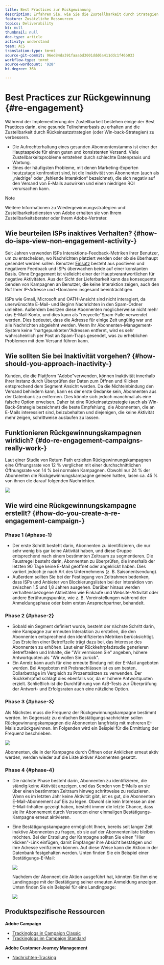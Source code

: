 ```yaml
---
title: Best Practices zur Rückgewinnung
description: Erfahren Sie, wie Sie die Zustellbarkeit durch Strategien zur erneuten Interaktion verbessern können.
feature: Zusätzliche Ressourcen
topics: Deliverability
kt: null
thumbnail: null
doc-type: article
activity: understand
team: ACS
translation-type: tm+mt
source-git-commit: 96ed84da391faaabd3001ddd6a411ddc1f46b033
workflow-type: tm+mt
source-wordcount: '928'
ht-degree: 36%

---
```



# Best Practices zur Rückgewinnung {#re-engagement}

Während der Implementierung der Zustellbarkeit bestehen einige der Best Practices darin, eine gesunde Teilnehmerbasis zu erhalten und die Zustellbarkeit durch Rückeinsatzstrategien (oder Win-back-Strategien) zu verbessern.

* Die Aufrechterhaltung eines gesunden Abonnentenstamms ist einer der Hauptaspekte für einen guten und konsistenten Versand. Viele Zustellbarkeitsprobleme entstehen durch schlechte Datenpraxis und Wartung.
* Eines der häufigsten Probleme, mit denen Marketing-Experten heutzutage konfrontiert sind, ist die Inaktivität von Abonnenten (auch als „niedrige“ oder „fehlende Interaktion“ bezeichnet), die sich negativ auf den Versand von E-Mails auswirken und einen niedrigen ROI verursachen kann.

>[!NOTE]
>
>Weitere Informationen zu Wiedergewinnungsstrategien und Zustellbarkeitsdiensten von Adobe erhalten sie von Ihrem Zustellbarkeitsberater oder Ihrem Adobe-Vertreter.

## Wie beurteilen ISPs inaktives Verhalten? {#how-do-isps-view-non-engagement-activity-}

Seit Jahren verwenden ISPs Interaktions-Feedback-Metriken ihrer Benutzer, um zu entscheiden, wo Nachrichten platziert werden oder ob sie überhaupt gesendet werden sollen. Benutzer [Einsatz](/help/engagement.md) besteht aus positivem und negativem Feedback und ISPs überwachen beide auf einer konstanten Basis. Ohne Engagement ist vielleicht einer der Hauptverantwortlichen für negative Aktivitäten. Aus der Sicht der Lieferbarkeit kann das konsequente Senden von Kampagnen an Benutzer, die keine Interaktion zeigen, auch den Ruf Ihrer IP-Adresse und -Domänen insgesamt beeinträchtigen.

ISPs wie Gmail, Microsoft und OATH-Ansicht sind nicht interagiert, da unerwünschte E-Mail- und Beginn Nachrichten in den Spam-Ordner umleiten. Außerdem besitzen diese Abonnenten möglicherweise nicht mehr das E-Mail-Konto, und dies kann als &quot;recycelte&quot;Spam-Falle verwendet werden. Dies bedeutet, dass die Adresse für einige Zeit ungültig war und alle Nachrichten abgelehnt werden. Wenn Ihr Abonnenten-Management-System keine &quot;hartgepunkteten&quot;Adressen entfernt, wird es sehr wahrscheinlich per Post an Spam-Traps gesendet, was zu erheblichen Problemen mit dem Versand führen kann.

## Wie sollten Sie bei Inaktivität vorgehen? {#how-should-you-approach-inactivity-}

Kunden, die die Plattform &quot;Adobe&quot;verwenden, können Inaktivität innerhalb ihrer Instanz durch Überprüfen der Daten zum Öffnen und Klicken entsprechend dem Segment Ansicht werden. Da die Nichteinbindung den Versand behindern kann, kann es der erste Gedanke sein, Abonnenten aus der Datenbank zu entfernen. Dies könnte sich jedoch manchmal als eine falsche Option erweisen. Daher ist eine Rückeinsatzstrategie (auch als Win-Back-Strategie bezeichnet) die beste Empfehlung, die Abonnenten, die an E-Mails interessiert sind, beizubehalten und diejenigen, die keine Aktivität mehr zeigen, schrittweise auslaufen zu lassen.

## Funktionieren Rückgewinnungskampagnen wirklich? {#do-re-engagement-campaigns-really-work-}

Laut einer Studie von Return Path erzielten Rückgewinnungskampagnen eine Öffnungsrate von 12 % verglichen mit einer durchschnittlichen Öffnungsrate von 14 % bei normalen Kampagnen. Obwohl nur 24 % der Abonnenten die Rückgewinnungskampagne gelesen hatten, lasen ca. 45 % von ihnen die darauf folgenden Nachrichten.

![](../../help/assets/deliverability_implementation_1.png)

## Wie wird eine Rückgewinnungskampagne erstellt? {#how-do-you-create-a-re-engagement-campaign-}

### Phase 1 {#phase-1}

* Der erste Schritt besteht darin, Abonnenten zu identifizieren, die nur sehr wenig bis gar keine Aktivität haben, und diese Gruppe entsprechend nach einem bestimmten Zeitraum zu segmentieren. Die Faustregel besteht darin, Abonnenten zu überprüfen, die innerhalb der letzten 90 Tage keine E-Mail geöffnet oder angeklickt haben. Dies variiert jedoch je nach Art des Unternehmens (z. B. Saisonentsendung).
* Außerdem sollten Sie bei der Festlegung von Zeitrahmen bedenken, dass ISPs und Anbieter von Blockierungslisten bei der Interaktion von zwischen 1,5 und 1,8 Jahren ausgehen. Darüber hinaus werden verhaltensbezogene Aktivitäten wie Einkäufe und Website-Aktivität oder andere Berührungspunkte, wie z. B. Voreinstellungen während der Anmeldungsphase oder beim ersten Ansprechpartner, behandelt.

### Phase 2 {#phase-2}

* Sobald ein Segment definiert wurde, besteht der nächste Schritt darin, eine Kampagne zur erneuten Interaktion zu erstellen, die den Abonnenten entsprechend den identifizierten Metriken berücksichtigt. Das Erstellen einer Betreffzeile trägt dazu bei, das Interesse des Abonnenten zu erhöhen. Laut einer Rückkehrpfadstudie generieren Betreffzeilen und Inhalte, die &quot;Wir vermissen Sie&quot; angeben, höhere Antwortquoten als &quot;Wir wollen Sie zurück&quot;.
* Ein Anreiz kann auch für eine erneute Bindung mit der E-Mail angeboten werden. Bei Angeboten mit Preisnachlässen ist es am besten, Dollarbeträge im Vergleich zu Prozentsätzen zu verwenden. Der Rückkehrpfad schlägt dies ebenfalls vor, da er höhere Antwortquoten erzielt. Schließlich ist die Durchführung von A/B-Tests zur Überprüfung der Antwort- und Erfolgsraten auch eine nützliche Option.

### Phase 3 {#phase-3}

Als Nächstes muss die Frequenz der Rückgewinnungskampagne bestimmt werden. Im Gegensatz zu einfachen Bestätigungsnachrichten sollen Rückgewinnungskampagnen die Abonnenten langfristig mit mehreren E-Mails zurückgewinnen. Im Folgenden wird ein Beispiel für die Ermittlung der Frequenz beschrieben.

![](../../help/assets/deliverability_implementation_2.png)

Abonnenten, die in der Kampagne durch Öffnen oder Anklicken erneut aktiv werden, werden wieder auf die Liste aktiver Abonnenten gesetzt.

### Phase 4 {#phase-4}

* Die nächste Phase besteht darin, Abonnenten zu identifizieren, die ständig keine Aktivität anzeigen, und das Senden von E-Mails an sie über einen bestimmten Zeitraum hinweg schrittweise zu reduzieren. Wenn es im letzten Jahr keine Aktivität gibt, ist es gut, die Abonnenten E-Mail-Abonnement auf Eis zu legen. Obwohl sie kein Interesse an den E-Mail-Inhalten gezeigt haben, besteht immer die letzte Chance, dass sie ihr Abonnement durch Versenden einer einmaligen Bestätigungs-Kampagne erneut aktivieren.
* Eine Bestätigungskampagne ermöglicht Ihnen, bereits seit langer Zeit inaktive Abonnenten zu fragen, ob sie auf der Abonnentenliste bleiben möchten. Bei der Erstellung der Kampagne sollten Sie einen &quot;Hier klicken&quot;-Link einfügen, damit Empfänger ihre Absicht bestätigen und ihre Adresse verifizieren können. Auf diese Weise kann die Aktion in der Datenbank festgehalten werden. Unten finden Sie ein Beispiel einer Bestätigungs-E-Mail:

   ![](../../help/assets/deliverability_implementation_3.png)

   Nachdem der Abonnent die Aktion ausgeführt hat, könnten Sie ihm eine Landingpage mit der Bestätigung seiner erneuten Anmeldung anzeigen. Unten finden Sie ein Beispiel für eine Landingpage:

   ![](../../help/assets/deliverability_implementation_4.png)

## Produktspezifische Ressourcen

**Adobe Campaign**

* [Trackinglogs in Campaign Classic](https://experienceleague.adobe.com/docs/campaign-classic/using/sending-messages/monitoring-deliveries/delivery-dashboard.html#tracking-logs)
* [Trackinglogs im Campaign Standard](https://experienceleague.adobe.com/docs/campaign-standard/using/testing-and-sending/sending-and-tracking-messages/tracking-messages.html#tracking-logs)

**Adobe Customer Journey Management**

* [Nachrichten-Tracking](https://experienceleague.adobe.com/docs/customer-journey-management/using/reporting/message-tracking.html)
